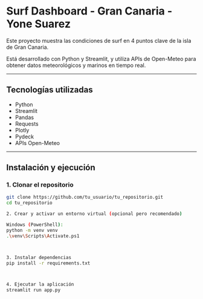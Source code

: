 # Surf Dashboard - Gran Canaria - Yone Suarez

Este proyecto muestra las condiciones de surf en 4 puntos clave de la isla de Gran Canaria.

Está desarrollado con Python y Streamlit, y utiliza APIs de Open-Meteo para obtener datos meteorológicos y marinos en tiempo real.

---

## Tecnologías utilizadas

- Python
- Streamlit
- Pandas
- Requests
- Plotly
- Pydeck
- APIs Open-Meteo

---

## Instalación y ejecución

### 1. Clonar el repositorio

```bash
git clone https://github.com/tu_usuario/tu_repositorio.git
cd tu_repositorio

2. Crear y activar un entorno virtual (opcional pero recomendado)

Windows (PowerShell):
python -m venv venv
.\venv\Scripts\Activate.ps1



3. Instalar dependencias
pip install -r requirements.txt



4. Ejecutar la aplicación
streamlit run app.py


